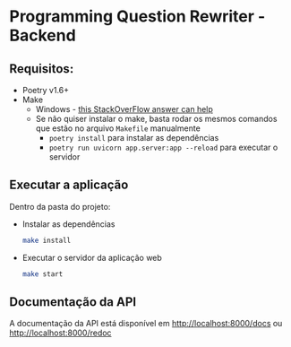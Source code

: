 # Programming Question Rewriter - Backend

## Requisitos:

- Poetry v1.6+
- Make
  - Windows - [this StackOverFlow answer can help](https://stackoverflow.com/questions/32127524/how-to-install-and-use-make-in-windows)
  - Se não quiser instalar o make, basta rodar os mesmos comandos que estão no arquivo `Makefile` manualmente
    - `poetry install` para instalar as dependências
    - `poetry run uvicorn app.server:app --reload` para executar o servidor

## Executar a aplicação

Dentro da pasta do projeto:

- Instalar as dependências

  ```bash
  make install
  ```

- Executar o servidor da aplicação web

  ```bash
  make start
  ```

## Documentação da API

A documentação da API está disponível em [http://localhost:8000/docs](http://localhost:8000/docs) ou [http://localhost:8000/redoc](http://localhost:8000/redoc)
